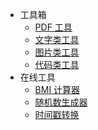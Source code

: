- 工具箱
  - [PDF 工具](toolbox/pdf)
  - [文字类工具](toolbox/text)
  - [图片类工具](toolbox/image)
  - [代码类工具](toolbox/code)
- 在线工具
  - [BMI 计算器](online/bmi)
  - [随机数生成器](online/random)
  - [时间戳转换](online/timestamp)
